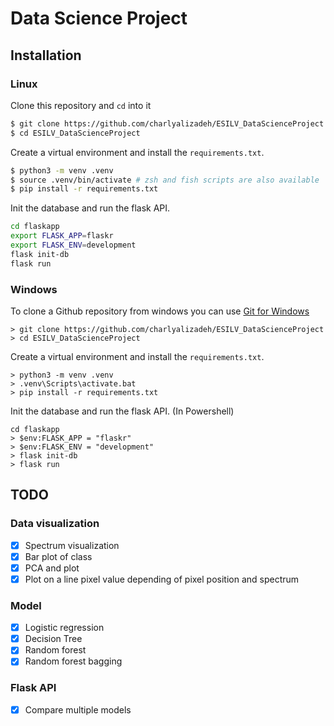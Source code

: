 # Data Science Project



## Installation

### Linux

Clone this repository and `cd` into it

```bash
$ git clone https://github.com/charlyalizadeh/ESILV_DataScienceProject
$ cd ESILV_DataScienceProject
```

Create a virtual environment and install the `requirements.txt`.

```bash
$ python3 -m venv .venv 
$ source .venv/bin/activate # zsh and fish scripts are also available
$ pip install -r requirements.txt
```

Init the database and run the flask API.

```bash
cd flaskapp
export FLASK_APP=flaskr
export FLASK_ENV=development
flask init-db
flask run
```

### Windows

To clone a Github repository from windows you can use [Git for Windows](https://gitforwindows.org/)

```
> git clone https://github.com/charlyalizadeh/ESILV_DataScienceProject
> cd ESILV_DataScienceProject
```

Create a virtual environment and install the `requirements.txt`.

```
> python3 -m venv .venv 
> .venv\Scripts\activate.bat
> pip install -r requirements.txt
```

Init the database and run the flask API. (In Powershell)

```
cd flaskapp
> $env:FLASK_APP = "flaskr"
> $env:FLASK_ENV = "development"
> flask init-db
> flask run
```


## TODO

### Data visualization

* [X] Spectrum visualization  
* [X] Bar plot of class  
* [X] PCA and plot  
* [X] Plot on a line pixel value depending of pixel position and spectrum

### Model

* [X] Logistic regression
* [X] Decision Tree
* [X] Random forest
* [X] Random forest bagging

### Flask API

* [X] Compare multiple models

